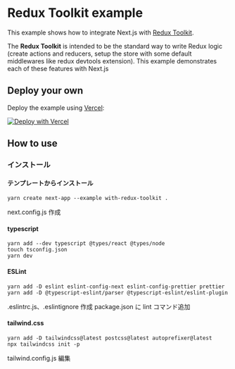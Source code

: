 # Redux Toolkit example

This example shows how to integrate Next.js with [Redux Toolkit](https://redux-toolkit.js.org).

The **Redux Toolkit** is intended to be the standard way to write Redux logic (create actions and reducers, setup the store with some default middlewares like redux devtools extension). This example demonstrates each of these features with Next.js

## Deploy your own

Deploy the example using [Vercel](https://vercel.com?utm_source=github&utm_medium=readme&utm_campaign=next-example):

[![Deploy with Vercel](https://vercel.com/button)](https://vercel.com/new/git/external?repository-url=https://github.com/vercel/next.js/tree/canary/examples/with-redux-toolkit&project-name=with-redux-toolkit&repository-name=with-redux-toolkit)

## How to use

### インストール

#### テンプレートからインストール

`yarn create next-app --example with-redux-toolkit . `

next.config.js 作成

#### typescript

```
yarn add --dev typescript @types/react @types/node
touch tsconfig.json
yarn dev
```

#### ESLint

```
yarn add -D eslint eslint-config-next eslint-config-prettier prettier
yarn add -D @typescript-eslint/parser @typescript-eslint/eslint-plugin
```

.eslintrc.js、.eslintignore 作成
package.json に lint コマンド追加

#### tailwind.css

```
yarn add -D tailwindcss@latest postcss@latest autoprefixer@latest
npx tailwindcss init -p
```

tailwind.config.js 編集
